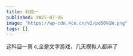 ```yaml
---
title: 科目一
published: 2025-07-06
image: "https://wp-cdn.4ce.cn/v2/po50N1W.png"
tags: []
---
```


这科目一真 c,全是文字游戏，几天模拟人都麻了
